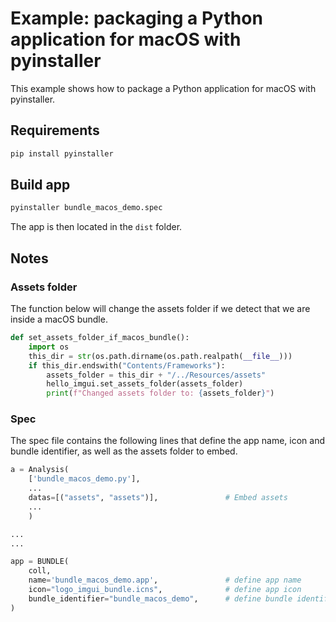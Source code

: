 # Example: packaging a Python application for macOS with pyinstaller

This example shows how to package a Python application for macOS with pyinstaller.

## Requirements
```bash
pip install pyinstaller
```

## Build app
```bash
pyinstaller bundle_macos_demo.spec
```
The app is then located in the `dist` folder.


## Notes

### Assets folder
The function below will change the assets folder if we detect that we are inside a macOS bundle.

```python
def set_assets_folder_if_macos_bundle():
    import os
    this_dir = str(os.path.dirname(os.path.realpath(__file__)))
    if this_dir.endswith("Contents/Frameworks"):
        assets_folder = this_dir + "/../Resources/assets"
        hello_imgui.set_assets_folder(assets_folder)
        print(f"Changed assets folder to: {assets_folder}")
```

### Spec

The spec file contains the following lines that define the app name, icon and bundle identifier, as well as the assets folder to embed.

```python
a = Analysis(
    ['bundle_macos_demo.py'],
    ...
    datas=[("assets", "assets")],               # Embed assets
    ...
    )

...
...

app = BUNDLE(
    coll,
    name='bundle_macos_demo.app',               # define app name
    icon="logo_imgui_bundle.icns",              # define app icon
    bundle_identifier="bundle_macos_demo",      # define bundle identifier
)
```
